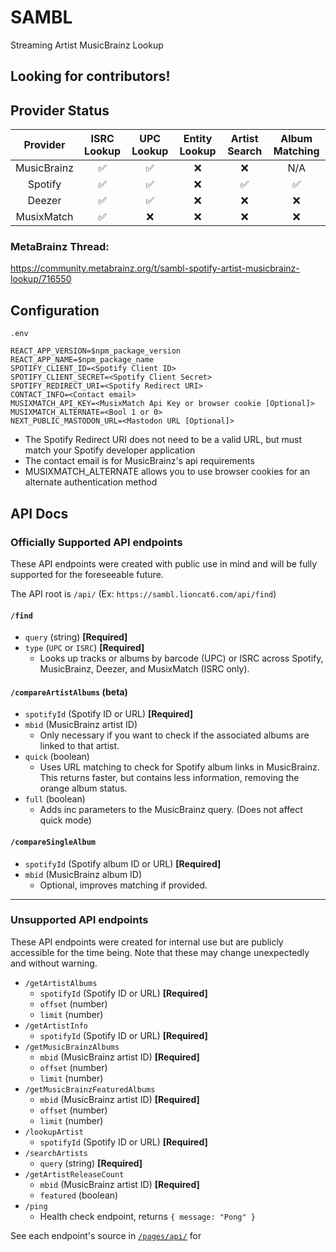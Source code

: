 # SAMBL
Streaming Artist MusicBrainz Lookup

## Looking for contributors!
  
## Provider Status

| Provider | ISRC Lookup | UPC Lookup | Entity Lookup | Artist Search | Album Matching |
|:---:|:---:|:---:|:---:|:---:|:---:|
| MusicBrainz | ✅ | ✅ | ❌ | ❌ | N/A |
| Spotify | ✅ | ✅ | ❌ | ✅ | ✅ |
| Deezer | ✅ | ✅ | ❌ | ❌ | ❌ |
| MusixMatch | ✅ | ❌ | ❌ | ❌ | ❌ |

### MetaBrainz Thread:

https://community.metabrainz.org/t/sambl-spotify-artist-musicbrainz-lookup/716550

## Configuration
`.env` 
```
REACT_APP_VERSION=$npm_package_version
REACT_APP_NAME=$npm_package_name
SPOTIFY_CLIENT_ID=<Spotify Client ID>
SPOTIFY_CLIENT_SECRET=<Spotify Client Secret>
SPOTIFY_REDIRECT_URI=<Spotify Redirect URI>
CONTACT_INFO=<Contact email>
MUSIXMATCH_API_KEY=<MusixMatch Api Key or browser cookie [Optional]>
MUSIXMATCH_ALTERNATE=<Bool 1 or 0>
NEXT_PUBLIC_MASTODON_URL=<Mastodon URL [Optional]>
```
* The Spotify Redirect URI does not need to be a valid URL, but must match your Spotify developer application
* The contact email is for MusicBrainz's api requirements
* MUSIXMATCH_ALTERNATE allows you to use browser cookies for an alternate authentication method

## API Docs

### Officially Supported API endpoints
These API endpoints were created with public use in mind and will be fully supported for the foreseeable future.

The API root is `/api/` (Ex: `https://sambl.lioncat6.com/api/find`)

#### `/find`
- `query` (string) **[Required]**  
- `type` (`UPC` or `ISRC`) **[Required]**  
  - Looks up tracks or albums by barcode (UPC) or ISRC across Spotify, MusicBrainz, Deezer, and MusixMatch (ISRC only).

#### `/compareArtistAlbums` (beta)
- `spotifyId` (Spotify ID or URL) **[Required]**
- `mbid` (MusicBrainz artist ID)  
  - Only necessary if you want to check if the associated albums are linked to that artist.
- `quick` (boolean)  
  - Uses URL matching to check for Spotify album links in MusicBrainz. This returns faster, but contains less information, removing the orange album status.
- `full` (boolean)  
  - Adds inc parameters to the MusicBrainz query. (Does not affect quick mode)

#### `/compareSingleAlbum`
  - `spotifyId` (Spotify album ID or URL) **[Required]**
  - `mbid` (MusicBrainz album ID)
    - Optional, improves matching if provided.

---

### Unsupported API endpoints
These API endpoints were created for internal use but are publicly accessible for the time being. Note that these may change unexpectedly and without warning.

- `/getArtistAlbums`
  - `spotifyId` (Spotify ID or URL) **[Required]**
  - `offset` (number)
  - `limit` (number)
- `/getArtistInfo`
  - `spotifyId` (Spotify ID or URL) **[Required]**
- `/getMusicBrainzAlbums`
  - `mbid` (MusicBrainz artist ID) **[Required]**
  - `offset` (number)
  - `limit` (number)
- `/getMusicBrainzFeaturedAlbums`
  - `mbid` (MusicBrainz artist ID) **[Required]**
  - `offset` (number)
  - `limit` (number)
- `/lookupArtist`
  - `spotifyId` (Spotify ID or URL) **[Required]**
- `/searchArtists`
  - `query` (string) **[Required]**
- `/getArtistReleaseCount`
  - `mbid` (MusicBrainz artist ID) **[Required]**
  - `featured` (boolean)
- `/ping`
  - Health check endpoint, returns `{ message: "Pong" }`

See each endpoint's source in [`/pages/api/`](pages/api/) for

